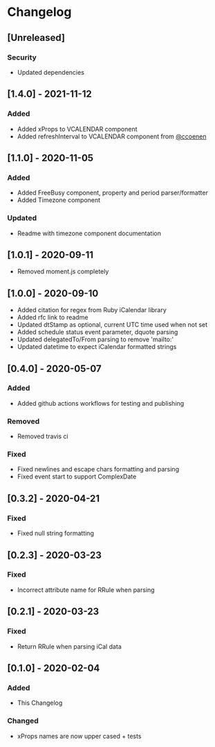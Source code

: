 # Changelog

## [Unreleased]

### Security

- Updated dependencies

## [1.4.0] - 2021-11-12

### Added

- Added xProps to VCALENDAR component
- Added refreshInterval to VCALENDAR component from [@ccoenen](https://github.com/ccoenen)

## [1.1.0] - 2020-11-05

### Added

- Added FreeBusy component, property and period parser/formatter
- Added Timezone component

### Updated

- Readme with timezone component documentation

## [1.0.1] - 2020-09-11

- Removed moment.js completely

## [1.0.0] - 2020-09-10

- Added citation for regex from Ruby iCalendar library
- Added rfc link to readme
- Updated dtStamp as optional, current UTC time used when not set
- Added schedule status event parameter, dquote parsing
- Updated delegatedTo/From parsing to remove 'mailto:'
- Updated datetime to expect iCalendar formatted strings

## [0.4.0] - 2020-05-07

### Added

- Added github actions workflows for testing and publishing

### Removed

- Removed travis ci

### Fixed

- Fixed newlines and escape chars formatting and parsing
- Fixed event start to support ComplexDate

## [0.3.2] - 2020-04-21

### Fixed

- Fixed null string formatting

## [0.2.3] - 2020-03-23

### Fixed

- Incorrect attribute name for RRule when parsing

## [0.2.1] - 2020-03-23

### Fixed

- Return RRule when parsing iCal data

## [0.1.0] - 2020-02-04

### Added

- This Changelog

### Changed

- xProps names are now upper cased + tests
